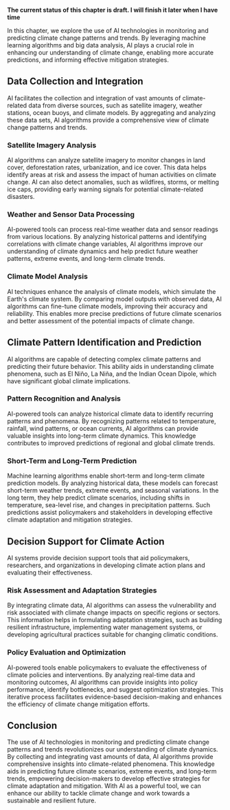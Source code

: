 **The current status of this chapter is draft. I will finish it later when I have time**

In this chapter, we explore the use of AI technologies in monitoring and predicting climate change patterns and trends. By leveraging machine learning algorithms and big data analysis, AI plays a crucial role in enhancing our understanding of climate change, enabling more accurate predictions, and informing effective mitigation strategies.

Data Collection and Integration
-------------------------------

AI facilitates the collection and integration of vast amounts of climate-related data from diverse sources, such as satellite imagery, weather stations, ocean buoys, and climate models. By aggregating and analyzing these data sets, AI algorithms provide a comprehensive view of climate change patterns and trends.

### Satellite Imagery Analysis

AI algorithms can analyze satellite imagery to monitor changes in land cover, deforestation rates, urbanization, and ice cover. This data helps identify areas at risk and assess the impact of human activities on climate change. AI can also detect anomalies, such as wildfires, storms, or melting ice caps, providing early warning signals for potential climate-related disasters.

### Weather and Sensor Data Processing

AI-powered tools can process real-time weather data and sensor readings from various locations. By analyzing historical patterns and identifying correlations with climate change variables, AI algorithms improve our understanding of climate dynamics and help predict future weather patterns, extreme events, and long-term climate trends.

### Climate Model Analysis

AI techniques enhance the analysis of climate models, which simulate the Earth's climate system. By comparing model outputs with observed data, AI algorithms can fine-tune climate models, improving their accuracy and reliability. This enables more precise predictions of future climate scenarios and better assessment of the potential impacts of climate change.

Climate Pattern Identification and Prediction
---------------------------------------------

AI algorithms are capable of detecting complex climate patterns and predicting their future behavior. This ability aids in understanding climate phenomena, such as El Niño, La Niña, and the Indian Ocean Dipole, which have significant global climate implications.

### Pattern Recognition and Analysis

AI-powered tools can analyze historical climate data to identify recurring patterns and phenomena. By recognizing patterns related to temperature, rainfall, wind patterns, or ocean currents, AI algorithms can provide valuable insights into long-term climate dynamics. This knowledge contributes to improved predictions of regional and global climate trends.

### Short-Term and Long-Term Prediction

Machine learning algorithms enable short-term and long-term climate prediction models. By analyzing historical data, these models can forecast short-term weather trends, extreme events, and seasonal variations. In the long term, they help predict climate scenarios, including shifts in temperature, sea-level rise, and changes in precipitation patterns. Such predictions assist policymakers and stakeholders in developing effective climate adaptation and mitigation strategies.

Decision Support for Climate Action
-----------------------------------

AI systems provide decision support tools that aid policymakers, researchers, and organizations in developing climate action plans and evaluating their effectiveness.

### Risk Assessment and Adaptation Strategies

By integrating climate data, AI algorithms can assess the vulnerability and risk associated with climate change impacts on specific regions or sectors. This information helps in formulating adaptation strategies, such as building resilient infrastructure, implementing water management systems, or developing agricultural practices suitable for changing climatic conditions.

### Policy Evaluation and Optimization

AI-powered tools enable policymakers to evaluate the effectiveness of climate policies and interventions. By analyzing real-time data and monitoring outcomes, AI algorithms can provide insights into policy performance, identify bottlenecks, and suggest optimization strategies. This iterative process facilitates evidence-based decision-making and enhances the efficiency of climate change mitigation efforts.

Conclusion
----------

The use of AI technologies in monitoring and predicting climate change patterns and trends revolutionizes our understanding of climate dynamics. By collecting and integrating vast amounts of data, AI algorithms provide comprehensive insights into climate-related phenomena. This knowledge aids in predicting future climate scenarios, extreme events, and long-term trends, empowering decision-makers to develop effective strategies for climate adaptation and mitigation. With AI as a powerful tool, we can enhance our ability to tackle climate change and work towards a sustainable and resilient future.
